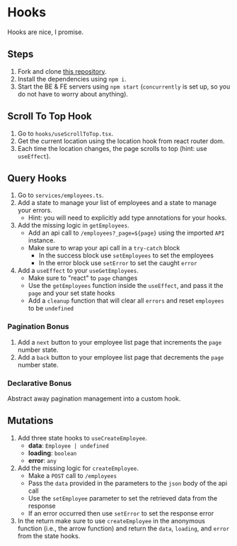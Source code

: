 # Hooks

Hooks are nice, I promise.

## Steps

1. Fork and clone [this repository](https://github.com/JoinCODED/TASK-Masterclass-M11-Hooks).
2. Install the dependencies using `npm i`.
3. Start the BE & FE servers using `npm start` (`concurrently` is set up, so you do not have to worry about anything).

## Scroll To Top Hook

1. Go to `hooks/useScrollToTop.tsx`.
2. Get the current location using the location hook from react router dom.
3. Each time the location changes, the page scrolls to top (hint: use `useEffect`).

## Query Hooks

1. Go to `services/employees.ts`.
2. Add a state to manage your list of employees and a state to manage your errors.
   - Hint: you will need to explicitly add type annotations for your hooks.
3. Add the missing logic in `getEmployees`.
   - Add an api call to `/employees?_page=${page}` using the imported `API` instance.
   - Make sure to wrap your api call in a `try-catch` block
     - In the success block use `setEmployees` to set the employees
     - In the error block use `setError` to set the caught `error`
4. Add a `useEffect` to your `useGetEmployees`.
   - Make sure to "react" to `page` changes
   - Use the `getEmployees` function inside the `useEffect`, and pass it the `page` and your set state hooks
   - Add a `cleanup` function that will clear all `errors` and reset `employees` to be `undefined`

### Pagination Bonus

1. Add a `next` button to your employee list page that increments the `page` number state.
2. Add a `back` button to your employee list page that decrements the `page` number state.

### Declarative Bonus

Abstract away pagination management into a custom hook.

## Mutations

1. Add three state hooks to `useCreateEmployee`.
   - **data**: `Employee | undefined`
   - **loading**: `boolean`
   - **error**: `any`
2. Add the missing logic for `createEmployee`.
   - Make a `POST` call to `/employees`
   - Pass the `data` provided in the parameters to the `json` body of the api call
   - Use the `setEmployee` parameter to set the retrieved data from the response
   - If an error occurred then use `setError` to set the response error
3. In the return make sure to use `createEmployee` in the anonymous function (i.e., the arrow function) and return the `data`, `loading`, and `error` from the state hooks.

